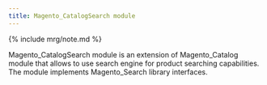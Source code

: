 ```yaml
---
title: Magento_CatalogSearch module
---
```


{% include mrg/note.md %}

Magento_CatalogSearch module is an extension of Magento_Catalog module that allows to use search engine for product searching capabilities.
The module implements Magento_Search library interfaces.


